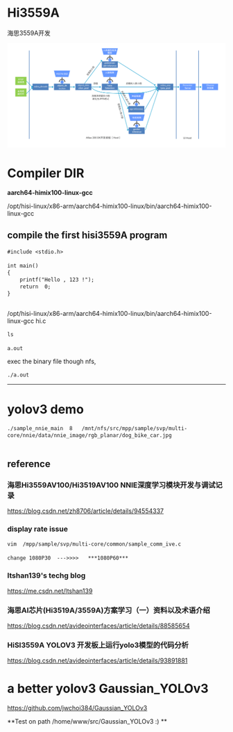 # Hi3559A
海思3559A开发


![ATLAS](https://raw.githubusercontent.com/latermonk/Hi3559A/master/_image/body_1.png)

#  Compiler DIR
**aarch64-himix100-linux-gcc**   

/opt/hisi-linux/x86-arm/aarch64-himix100-linux/bin/aarch64-himix100-linux-gcc


##  compile the first hisi3559A program
```
#include <stdio.h>

int main()
{
	printf("Hello , 123 !");
	return  0;
}


```



/opt/hisi-linux/x86-arm/aarch64-himix100-linux/bin/aarch64-himix100-linux-gcc  hi.c


```
ls 

a.out

```

exec the binary file though nfs,
```
./a.out 

```


---------------------

#  yolov3 demo

```
./sample_nnie_main  8   /mnt/nfs/src/mpp/sample/svp/multi-core/nnie/data/nnie_image/rgb_planar/dog_bike_car.jpg


```



##  reference  

###  海思Hi3559AV100/Hi3519AV100 NNIE深度学习模块开发与调试记录 
https://blog.csdn.net/zh8706/article/details/94554337     


###  display rate issue
```
vim  /mpp/sample/svp/multi-core/common/sample_comm_ive.c

change 1080P30  --->>>>   ***1080P60***

```


###   ltshan139's techg blog 

https://me.csdn.net/ltshan139  

###  海思AI芯片(Hi3519A/3559A)方案学习（一）资料以及术语介绍
https://blog.csdn.net/avideointerfaces/article/details/88585654    


###  HiSI3559A   YOLOV3   开发板上运行yolo3模型的代码分析


https://blog.csdn.net/avideointerfaces/article/details/93891881



 #   a better yolov3   Gaussian_YOLOv3
 
 https://github.com/jwchoi384/Gaussian_YOLOv3
 
 **Test  on path   /home/www/src/Gaussian_YOLOv3 :)  **
